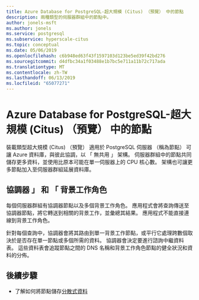 ```yaml
---
title: Azure Database for PostgreSQL-超大規模 (Citus) （預覽） 中的節點
description: 兩種類型的伺服器群組中的節點中。
author: jonels-msft
ms.author: jonels
ms.service: postgresql
ms.subservice: hyperscale-citus
ms.topic: conceptual
ms.date: 05/06/2019
ms.openlocfilehash: c6b948ed63f43f1597103d123be5ed39f42bd276
ms.sourcegitcommit: d4dfbc34a1f03488e1b7bc5e711a11b72c717ada
ms.translationtype: MT
ms.contentlocale: zh-TW
ms.lasthandoff: 06/13/2019
ms.locfileid: "65077271"
---
```

# <a name="nodes-in-azure-database-for-postgresql--hyperscale-citus-preview"></a>Azure Database for PostgreSQL-超大規模 (Citus) （預覽） 中的節點

裝載類型超大規模 (Citus) （預覽） 適用於 PostgreSQL 伺服器 （稱為節點） 可讓 Azure 資料庫，與彼此協調，以 「 無共用 」 架構。 伺服器群組中的節點共同儲存更多資料，並使用比原本可能在單一伺服器上的 CPU 核心數。 架構也可讓更多節點加入至伺服器群組延展資料庫。

## <a name="coordinator-and-workers"></a>協調器 」 和 「 背景工作角色

每個伺服器群組有協調器節點以及多個背景工作角色。 應用程式會將查詢傳送至協調器節點，將它轉送到相關的背景工作，並彙總其結果。 應用程式不能直接連線到背景工作角色。

針對每個查詢中，協調器會將其路由到單一背景工作節點，或平行它處理跨數個取決於是否存在單一節點或多個所需的資料。 協調器會決定要進行諮詢中繼資料表。 這些資料表會追蹤節點之間的 DNS 名稱和背景工作角色節點的健全狀況和資料的分佈。

## <a name="next-steps"></a>後續步驟
- 了解如何將節點儲存[分散式資料](concepts-hyperscale-distributed-data.md)
